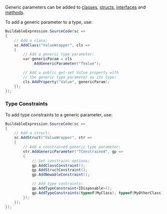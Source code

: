 Generic parameters can be added to [classes](Building-Classes), [structs](Building-Structs), 
[interfaces](Building-Interfaces) and [methods](Building-Methods).

To add a generic parameter to a type, use:

```csharp
BuildableExpression.SourceCode(sc =>
{
    // Add a class:
    sc.AddClass("ValueWrapper", cls =>
    {
        // Add a generic type parameter:
        var genericParam = cls
            .AddGenericParameter("TValue");

        // Add a public get-set Value property with 
        // the generic type parameter as its type:
        cls.AddProperty("Value", genericParam);
    });
});
```

### Type Constraints

To add type constraints to a generic parameter, use:

```csharp
BuildableExpression.SourceCode(sc =>
{
    // Add a struct:
    sc.AddStruct("ValueWrapper", str =>
    {
        // Add a constrained generic type parameter:
        str.AddGenericParameter("TConstrained", gp =>
        {
            // Set constraint options:
            gp.AddClassConstraint();
            gp.AddStructConstraint();
            gp.AddNewableConstraint();

            // Add type contraints:
            gp.AddTypeConstraint<IDisposable>();
            gp.AddTypeConstraints(typeof(MyClass), typeof(MyOtherClass));
        });
    });
});
```